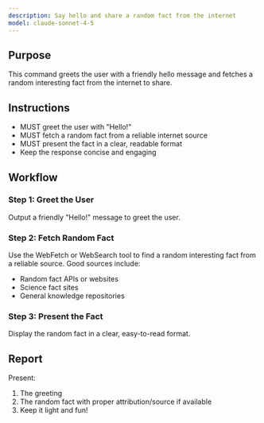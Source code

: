 ```yaml
---
description: Say hello and share a random fact from the internet
model: claude-sonnet-4-5
---
```


## Purpose

This command greets the user with a friendly hello message and fetches a random interesting fact from the internet to share.

## Instructions

- MUST greet the user with "Hello!"
- MUST fetch a random fact from a reliable internet source
- MUST present the fact in a clear, readable format
- Keep the response concise and engaging

## Workflow

### Step 1: Greet the User

Output a friendly "Hello!" message to greet the user.

### Step 2: Fetch Random Fact

Use the WebFetch or WebSearch tool to find a random interesting fact from a reliable source. Good sources include:
- Random fact APIs or websites
- Science fact sites
- General knowledge repositories

### Step 3: Present the Fact

Display the random fact in a clear, easy-to-read format.

## Report

Present:
1. The greeting
2. The random fact with proper attribution/source if available
3. Keep it light and fun!
